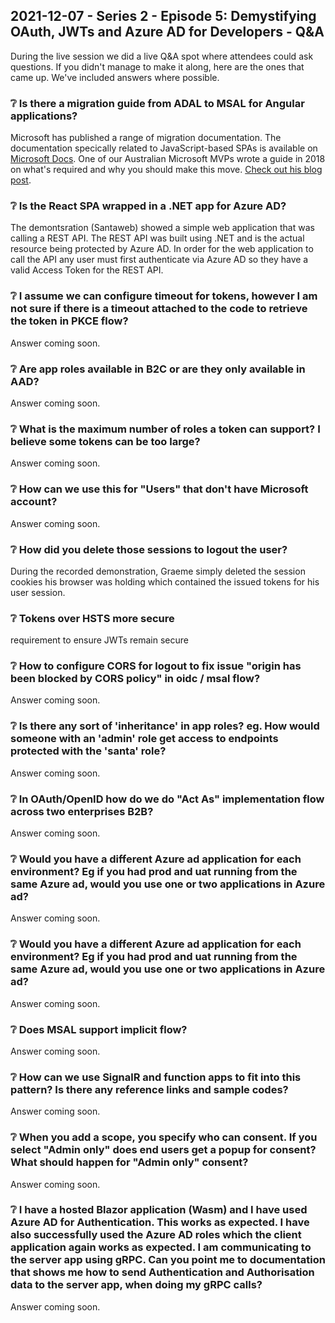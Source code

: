 ## 2021-12-07 - Series 2 - Episode 5: Demystifying OAuth, JWTs and Azure AD for Developers - Q&A

During the live session we did a live Q&A spot where attendees could ask questions. If you didn't manage to make it along, here are the ones that came up. We've included answers where possible.

### ❔ Is there a migration guide from ADAL to MSAL for Angular applications?

Microsoft has published a range of migration documentation. The documentation specically related to JavaScript-based SPAs is available on [Microsoft Docs](https://docs.microsoft.com/azure/active-directory/develop/msal-compare-msal-js-and-adal-js). One of our Australian Microsoft MVPs wrote a guide in 2018 on what's required and why you should make this move. [Check out his blog post](http://johnliu.net/blog/2018/11/migrate-angular-spa-from-adaljs-to-msal-because-it-is-awesome).

### ❔ Is the React SPA wrapped in a .NET app for Azure AD?

The demontsration (Santaweb) showed a simple web application that was calling a REST API. The REST API was built using .NET and is the actual resource being protected by Azure AD. In order for the web application to call the API any user must first authenticate via Azure AD so they have a valid Access Token for the REST API. 

### ❔ I assume we can configure timeout for tokens, however I am not sure if there is a timeout attached to the code to retrieve the token in PKCE flow?

Answer coming soon.

### ❔ Are app roles available in B2C or are they only available in AAD?

Answer coming soon.

### ❔ What is the maximum number of roles a token can support? I believe some tokens can be too large?

Answer coming soon.

### ❔ How can we use this for "Users" that don't have Microsoft account?

Answer coming soon.

### ❔ How did you delete those sessions to logout the user?

During the recorded demonstration, Graeme simply deleted the session cookies his browser was holding which contained the issued tokens for his user session.

### ❔ Tokens over HSTS more secure

 requirement to ensure JWTs remain secure 

### ❔ How to configure CORS for logout to fix issue "origin has been blocked by CORS policy" in oidc / msal flow?

Answer coming soon.

### ❔ Is there any sort of 'inheritance' in app roles? eg. How would someone with an 'admin' role get access to endpoints protected with the 'santa' role?

Answer coming soon.

### ❔ In OAuth/OpenID how do we do "Act As" implementation flow across two enterprises B2B?

Answer coming soon.

### ❔ Would you have a different Azure ad application for each environment? Eg if you had prod and uat running from the same Azure ad, would you use one or two applications in Azure ad?

Answer coming soon.

### ❔ Would you have a different Azure ad application for each environment? Eg if you had prod and uat running from the same Azure ad, would you use one or two applications in Azure ad?

Answer coming soon.

### ❔ Does MSAL support implicit flow?

Answer coming soon.

### ❔ How can we use SignalR and function apps to fit into this pattern? Is there any reference links and sample codes?

Answer coming soon.

### ❔ When you add a scope, you specify who can consent. If you select "Admin only" does end users get a popup for consent? What should happen for "Admin only" consent?

Answer coming soon.

### ❔ I have a hosted Blazor application (Wasm) and I have used Azure AD for Authentication. This works as expected. I have also successfully used the Azure AD roles which the client application again works as expected. I am communicating to the server app using gRPC. Can you point me to documentation that shows me how to send Authentication and Authorisation data to the server app, when doing my gRPC calls?

Answer coming soon.